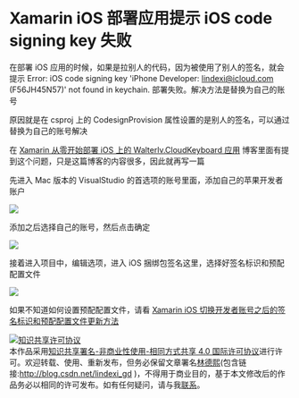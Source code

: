 
# Xamarin iOS 部署应用提示 iOS code signing key 失败

在部署 iOS 应用的时候，如果是拉别人的代码，因为被使用了别人的签名，就会提示 Error: iOS code signing key 'iPhone Developer: lindexi@icloud.com (F56JH45N57)' not found in keychain. 部署失败。解决方法是替换为自己的账号

<!--more-->


<!-- CreateTime:2020/12/3 20:32:47 -->

<!-- 标签：Xamarin -->

原因就是在 csproj 上的 CodesignProvision 属性设置的是别人的签名，可以通过替换为自己的账号解决

在 [Xamarin 从零开始部署 iOS 上的 Walterlv.CloudKeyboard 应用](https://blog.lindexi.com/post/Xamarin-%E4%BB%8E%E9%9B%B6%E5%BC%80%E5%A7%8B%E9%83%A8%E7%BD%B2-iOS-%E4%B8%8A%E7%9A%84-Walterlv.CloudKeyboard-%E5%BA%94%E7%94%A8.html ) 博客里面有提到这个问题，只是这篇博客的内容很多，因此就再写一篇

先进入 Mac 版本的 VisualStudio 的首选项的账号里面，添加自己的苹果开发者账户

<!-- ![](image/Xamarin iOS 部署应用提示 iOS code signing key 失败/Xamarin iOS 部署应用提示 iOS code signing key 失败0.png) -->

![](http://image.acmx.xyz/lindexi%2F20201232033229543.jpg)

添加之后选择自己的账号，然后点击确定

<!-- ![](image/Xamarin iOS 部署应用提示 iOS code signing key 失败/Xamarin iOS 部署应用提示 iOS code signing key 失败1.png) -->

![](http://image.acmx.xyz/lindexi%2F2020123203447164.jpg)

接着进入项目中，编辑选项，进入 iOS 捆绑包签名这里，选择好签名标识和预配配置文件

<!-- ![](image/Xamarin iOS 部署应用提示 iOS code signing key 失败/Xamarin iOS 部署应用提示 iOS code signing key 失败2.png) -->

![](http://image.acmx.xyz/lindexi%2F20201232034498700.jpg)

如果不知道如何设置预配配置文件，请看 [Xamarin iOS 切换开发者账号之后的签名标识和预配配置文件更新方法](https://blog.lindexi.com/post/Xamarin-iOS-%E5%88%87%E6%8D%A2%E5%BC%80%E5%8F%91%E8%80%85%E8%B4%A6%E5%8F%B7%E4%B9%8B%E5%90%8E%E7%9A%84%E7%AD%BE%E5%90%8D%E6%A0%87%E8%AF%86%E5%92%8C%E9%A2%84%E9%85%8D%E9%85%8D%E7%BD%AE%E6%96%87%E4%BB%B6%E6%9B%B4%E6%96%B0%E6%96%B9%E6%B3%95.html )





<a rel="license" href="http://creativecommons.org/licenses/by-nc-sa/4.0/"><img alt="知识共享许可协议" style="border-width:0" src="https://licensebuttons.net/l/by-nc-sa/4.0/88x31.png" /></a><br />本作品采用<a rel="license" href="http://creativecommons.org/licenses/by-nc-sa/4.0/">知识共享署名-非商业性使用-相同方式共享 4.0 国际许可协议</a>进行许可。欢迎转载、使用、重新发布，但务必保留文章署名[林德熙](http://blog.csdn.net/lindexi_gd)(包含链接:http://blog.csdn.net/lindexi_gd )，不得用于商业目的，基于本文修改后的作品务必以相同的许可发布。如有任何疑问，请与我[联系](mailto:lindexi_gd@163.com)。